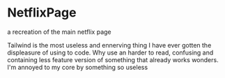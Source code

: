 # NetflixPage
a recreation of the main netflix page

Tailwind is the most useless and ennerving thing I have ever gotten the displeasure of using to code. Why use an harder to read, confusing and containing less feature version of something that already works wonders. I'm annoyed to my core by something so useless
 
